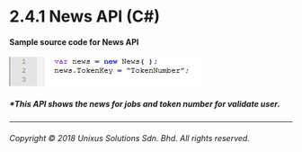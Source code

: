 # 2.4.1 News API \(C\#\)

#### Sample source code for News API

![](/assets/news.JPG)

##### \*This API shows the news for jobs and token number for validate user.

---

###### Copyright © 2018 Unixus Solutions Sdn. Bhd. All rights reserved.



